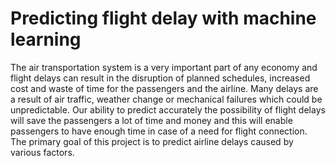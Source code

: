 # Predicting flight delay with machine learning
The air transportation system is a very important part of any economy and flight delays can result in the disruption of planned schedules, increased cost and waste of time for the passengers and the airline. Many delays are a result of air traffic, weather change or mechanical failures which could be unpredictable. Our ability to predict accurately the possibility of flight delays will save the passengers a lot of time and money and this will enable passengers to have enough time in case of a need for flight connection. The primary goal of this project is to predict airline delays caused by various factors. 

